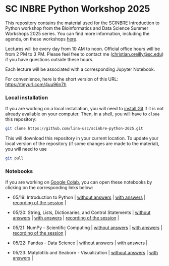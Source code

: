 # SC INBRE Python Workshop 2025

This repository contains the material used for the SCINBRE Introduction to Python workshop from the Bioinformatics and Data Science
Summer Workshops 2025 series. You can find more information, including the agenda, on these workshops [here](https://www.scinbre.org/learning/bids-tutorials-and-workshops/2025-summer-workshops).

Lectures will be every day from 10 AM to noon. Official office hours will be from 2 PM to 3 PM. Please feel free to contact me (christian.oreilly@sc.edu) if you have questions outside these hours.

Each lecture will be associated with a corresponding Jupyter Notebook. 

For convenience, here is the short version of this URL: https://tinyurl.com/4uu96n7h

### Local installation

If you are working on a local installation, you will need to [install Git](https://git-scm.com/book/en/v2/Getting-Started-Installing-Git) if it is not already available on your computer. Then, in a shell, you will have to `clone` this repository:

```bash
git clone https://github.com/lina-usc/scinbre-python-2025.git
```

This will download this repository in your current location. To update your local version of the repository (if some changes are made to the material), you will need to use

```bash
git pull 
```


### Notebooks

If you are working on [Google Colab](https://colab.research.google.com/), you can open these notebooks by clicking on the corresponding links below:
- 05/19: Introduction to Python | [without answers](https://colab.research.google.com/github/lina-usc/scinbre-python-2025/blob/main/Day1_into_python/day1_without_answers.ipynb) | [with answers](https://colab.research.google.com/github/lina-usc/scinbre-python-2025/blob/main/Day1_into_python/day1_with_answers.ipynb) |  [recording of the session](https://sc-edu.zoom.us/rec/share/iXPfhFBj4fvc14Kf5PRvFbqxu4UGnxM8Go6ILQOQxQvDtweprp2cHz_lM1SONe-n.p8mREBw7-40_3uVv?startTime=1747662716000) |
  
- 05/20: String, Lists, Dictionaries, and Control Statements | [without answers](https://colab.research.google.com/github/lina-usc/scinbre-python-2025/blob/main/Day2_control_statements_interators_arrays/day2_without_answers.ipynb) | [with answers](https://colab.research.google.com/github/lina-usc/scinbre-python-2025/blob/main/Day2_control_statements_interators_arrays/day2_with_answers.ipynb) | [recording of the session](https://sc-edu.zoom.us/rec/share/PGoifaWpk9KszwVC1_9J6pIYbqFeSbsW5Zp1CODG2XiP96Yx1lZLIg6VscUJB44j.wrArOKbQ6VE9p6Rx?startTime=1747748526000) |

- 05/21: NumPy - Scientific Computing | [without answers](https://colab.research.google.com/github/lina-usc/scinbre-python-2025/blob/main/Day3_numpy/day3_without_answers.ipynb) | [with answers](https://colab.research.google.com/github/lina-usc/scinbre-python-2025/blob/main/Day3_numpy/day3_with_answers.ipynb) | [recording of the session](https://sc-edu.zoom.us/rec/share/6gCL8WdJJEu9S7jpGLK0Gx-puBPe7nS-OlltC4TiealLUWqwT4P48pMK1UaPg6B7.-e7om-SmgcmbYj9B?startTime=1747834997000) |



- 05/22: Pandas - Data Science | [without answers](https://colab.research.google.com/github/lina-usc/scinbre-python-2025/blob/main/Day4_pandas/day4_without_answers.ipynb) | [with answers](https://colab.research.google.com/github/lina-usc/scinbre-python-2025/blob/main/Day4_pandas/day4_with_answers.ipynb) |
- 05/23: Matplotlib and Seaborn - Visualization | [without answers](https://colab.research.google.com/github/lina-usc/scinbre-python-2025/blob/main/Day5_matplotlib_seaborn/day5_without_answers.ipynb) | [with answers](https://colab.research.google.com/github/lina-usc/scinbre-python-2025/blob/main/Day5_matplotlib_seaborn/day5_with_answers.ipynb) |
